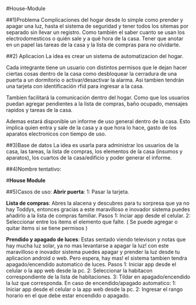 #House-Module

##1)Problema
Complicaciones del hogar desde lo simple como prender y apagar una luz, hasta el sistema de seguridad y tener todos los sitemas por separado sin llevar un registro. Como también el saber cuanto se usan los electrodomesticos o quién sale y a qué hora de la casa. Tener que anotar en un papel las tareas de la casa y la lista de compras para no olvidarte.

##2) Aplicacion
La idea es crear un sistema de automatizacion del hogar.

Cada integrante tiene un usuario con distintos permisos que le dejan hacer ciertas cosas dentro de la casa como desbloquear la cerradura de una puerta a un dormitorio o activar/desactivar la alarma. Asi tambien tendrán una tarjeta con identificación rfid para ingresar a la casa.
 
Tambien facilitará la comunicación dentro del hogar. Como que los usuarios puedan agregar pendientes a la lista de compras, baño ocupado, mensajes rapidos y tareas de la casa.

Ademas estará disponible un informe de uso general dentro de la casa. Esto implica quien entra y sale de la casa y a que hora lo hace, gasto de los aparatos electronicos con tiempo de uso.

##3)Base de datos
La idea es usarla para administrar los usuarios de la casa, las tareas, la lista de compras, los elementos de la casa (insumos y aparatos), los cuartos de la casa/edificio y poder generar el informe.

##4)Nombre tentativo:

#**House Module**

##5)Casos de uso:
 **Abrir puerta**: 1: Pasar la tarjeta.

**Lista de compras**: Abres la alacena y descubres para tu sorpresa que ya no hay Toddys, 
entonces gracias a este maravilloso e inovador sistema puedes añadirlo a la lista de compras familiar.
 Pasos
 1: Inciar app desde el celular.
 2: Seleccionar entre los items el elemento que falte. ( Se puede agregar o quitar items si se tiene permisos )

**Prendido y apagado de luces**: Estas sentado viendo televison y notas que hay mucha luz solar, ya no mas levantarse a apagar la luz! con este maravilloso e inovador sistema puedes apagar y prender la luz desde tu aplicacion android o web. Pero espera, hay mas! el sistema tambien tendra apagado/encendido automatico de luces.
 Pasos
 1: Iniciar app desde el celular o la app web desde la pc.
 2: Seleccionar la habitacon correspondiente de la lista de habitaciones.
 3: Tildar en apagado/encendido la luz que corresponda.
 En caso de encendido/apagado automatico:
 1: Iniciar app desde el celular o la app web desde la pc.
 2: Ingresar el rango horario en el que debe estar encendido o apagado.
